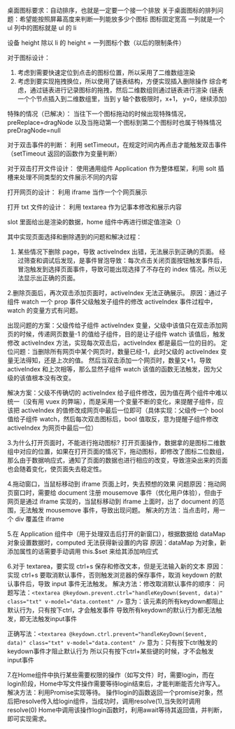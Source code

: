 桌面图标要求：自动排序，也就是一定要一个接一个排放
关于桌面图标的排列问题：希望能按照屏幕高度来判断一列能放多少个图标
图标固定宽高
一列就是一个 ul 列中的图标就是 ul 的 li

设备 height 除以 li 的 height = 一列图标个数（以后的限制条件）

对于图标设计：

1. 考虑到需要快速定位到点击的图标位置，所以采用了二维数组渲染
2. 考虑到要实现拖拽换位，所以使用了链表结构，方便实现插入删除操作
   综合考虑，通过链表进行记录图标的拖拽，然后二维数组则通过链表进行渲染
   (链表一个个节点插入到二维数组里，当到 y 轴个数极限时，x+1， y=0，继续添加)

特殊的情况（已解决）：
当往下一个图标拖动的时候出现特殊情况，preReplace=dragNode
以及当拖动第一个图标到第二个图标时也属于特殊情况 preDragNode=null

对于双击事件的判断：
利用 setTimeout，在规定时间内再点击才能触发双击事件（setTimeout 返回的函数作为变量判断）

对于双击打开文件设计：
使用通用组件 Application 作为整体框架，利用 solt 插槽来处理不同类型的文件展示不同的内容

打开网页的设计：
利用 iframe 当作一个个网页展示

打开 txt 文件的设计：
利用 textarea 作为记事本修改和展示内容

slot 里面给出是渲染的数据，home 组件中再进行绑定值渲染（）

其中实现页面选择和删除遇到的问题和解决过程：

1. 某些情况下删除 page，导致 activeIndex 出错，无法展示到正确的页面。
   经过筛查和调试后发现，是事件冒泡导致：每次点击关闭页面按钮触发事件后，冒泡触发到选择页面事件，导致可能出现选择了不存在的 index 情况。所以无法显示出正确的页面。

2.删除页面后，再次双击添加页面时，activeIndex 无法正确展示。
原因：通过子组件 watch 一个 prop 事件父级触发子组件的修改 activeIndex 事件过程中，watch 的变量方式有问题。

出现问题的方案：父级传给子组件 activeIndex 变量，父级中该值只在双击添加网页的时候，传递网页数量-1 的值给子组件，目的是让子组件 watch 该值后，触发修改 activeIndex 方法，实现每次双击后，activeIndex 都是最后一位的目的。
定位问题：当删除所有网页中某个网页时，数量已经-1，此时父级的 activeIndex 变量无法得知，还是上次的值。
然后当双击添加一个网页时，数量又+1，导致 activeIndex 和上次相等，那么显然子组件 watch 该值的函数无法触发，因为父级的该值根本没有改变。

解决方案：父级不传确切的 activeIndex 给子组件修改，因为值在两个组件中难以统一（没有用 vuex 的弊端），而是采用一个变量不断的变化，来提醒子组件，应该把 activeIndex 的值修改成网页中最后一位即可（具体实现：父级传一个 bool 值给子组件 watch，然后每次双击图标后，bool 值取反，意为提醒子组件修改 activeIndex 为网页中最后一位）

3.为什么打开页面时，不能进行拖动图标?
打开页面操作，数据拿的是图标二维数组中对应的位置，如果在打开页面的情况下，拖动图标，即修改了图标二位数组，那么由于数据响应式，通知了页面的数据也进行相应的改变，导致渲染出来的页面也会随着变化，使页面失去稳定性。

4.拖动窗口，当鼠标移动到 iframe 页面上时，失去预想的效果
问题原因：拖动网页窗口时，需要给 document 注册 mousemove 事件（优化用户体验），但由于网页是通过 iframe 实现的，当鼠标移动到 iframe 上面时，出了 document 的范围，无法触发 mousemove 事件，导致出现问题。
解决的方法：当点击时，用一个 div 覆盖住 iframe

5.在 Application 组件中（用于处理双击后打开的新窗口），根据数据给 dataMap 对象设置数据时，computed 无法获得新设置的内容
原因：dataMap 为对象，新添加属性的话需要手动调用 this.\$set 来给其添加响应式

6.对于 textarea，要实现 ctrl+s 保存和修改文本，但是无法输入新的文本
原因：实现 ctrl+s 要取消默认事件，否则触发浏览器的保存事件，取消 keydown 的默认事件后，导致 input 事件无法触发。
解决方法：修改取消默认事件的顺序：
问题写法：`<textarea @keydown.prevent.ctrl="handleKeyDown($event, data)" class="txt" v-model="data.content" />`
意为：该元素的所有keydown都阻止默认行为，只有按下ctrl，才会触发事件
导致所有keydown的默认行为都无法触发，即无法触发input事件

正确写法：`<textarea @keydown.ctrl.prevent="handleKeyDown($event, data)" class="txt" v-model="data.content" />`
意为：只有按下ctrl触发的keydown事件才阻止默认行为
所以只有按下ctrl+某些键的时候，才不会触发input事件

7.在Home组件中执行某些需要权限的操作（如写文件）时，需要login，而在login阶段，Home中写文件操作需要等待login结束后，才能判断能否允许写入。
解决方法：利用Promise实现等待。
操作login的函数返回一个promise对象，然后把resolve传入给login组件，当成功时，调用resolve(1),当失败时调用resolve(0)
Home中调用该操作login函数时，利用await等待其返回值，并判断，即可实现需求。